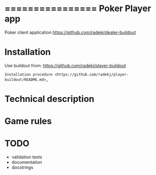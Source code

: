 ================
Poker Player app
================

Poker client application
https://github.com/radekj/dealer-buildout


Installation
============

Use buildout from: https://github.com/radekj/player-buildout

`Installation procedure <https://github.com/radekj/player-buildout/README.md>`_


Technical description
=====================


Game rules
==========



TODO
====
- validation tests
- documentation
- docstrings
